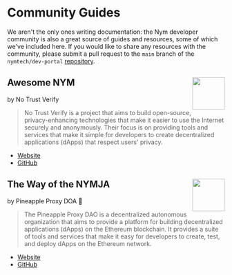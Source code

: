 # Community Guides

We aren't the only ones writing documentation: the Nym developer community is also a great source of guides and resources, some of which we've included here. If you would like to share any resources with the community, please submit a pull request to the `main` branch of the `nymtech/dev-portal` [repository](https://github.com/nymtech/dev-portal).

## <img src='/images/profile_picture/pastenym_ntv_pp.png' style="float: right; width: 75px; height: 75px;">Awesome NYM

by No Trust Verify

>No Trust Verify is a project that aims to build open-source, privacy-enhancing technologies that make it easier to use the Internet securely and anonymously. Their focus is on providing tools and services that make it simple for developers to create decentralized applications (dApps) that respect users' privacy.
* [Website](https://notrustverify.github.io/awesome-nym/)
* [GitHub](https://github.com/notrustverify/awesome-nym)

## <img src='/images/profile_picture/pineappleproxy_pp.png' style="float: right; width: 75px; height: 75px;">The Way of the NYMJA

by Pineapple Proxy DOA 🍍

>The Pineapple Proxy DAO is a decentralized autonomous organization that aims to provide a platform for building decentralized applications (dApps) on the Ethereum blockchain. It provides a suite of tools and services that make it easy for developers to create, test, and deploy dApps on the Ethereum network.
* [Website](https://pnproxy.org/welcome.html)
* [GitHub](https://github.com/Pineapple-Proxy-DAO/web)

